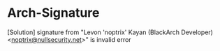 # Arch-Signature
[Solution] signature from "Levon 'noptrix' Kayan (BlackArch Developer) &lt;noptrix@nullsecurity.net>" is invalid error
